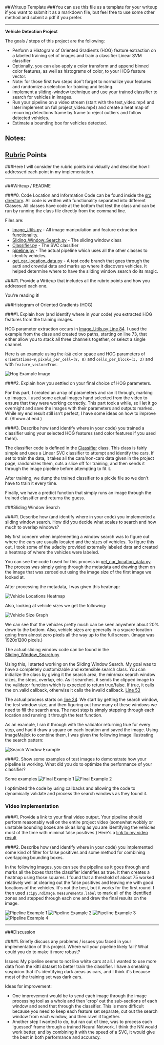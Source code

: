 ##Writeup Template
###You can use this file as a template for your writeup if you want to submit it as a markdown file, but feel free to use some other method and submit a pdf if you prefer.

---

**Vehicle Detection Project**

The goals / steps of this project are the following:

* Perform a Histogram of Oriented Gradients (HOG) feature extraction on a labeled training set of images and train a classifier Linear SVM classifier
* Optionally, you can also apply a color transform and append binned color features, as well as histograms of color, to your HOG feature vector. 
* Note: for those first two steps don't forget to normalize your features and randomize a selection for training and testing.
* Implement a sliding-window technique and use your trained classifier to search for vehicles in images.
* Run your pipeline on a video stream (start with the test_video.mp4 and later implement on full project_video.mp4) and create a heat map of recurring detections frame by frame to reject outliers and follow detected vehicles.
* Estimate a bounding box for vehicles detected.

[//]: # (Image References)
[hog_image]: ./writeup_images/hog_channel0.png
[vehicle_location]: ./writeup_images/autti.png
[vehicle_sizes]: ./writeup_images/autti_car_sizes.png
[search_example]: ./writeup_images/sliding_window_example.gif
[final_example1]: ./output_images/test1.jpg
[final_example2]: ./output_images/test2.jpg
[pipeline_example1]: ./writeup_images/Example1.png
[pipeline_example2]: ./writeup_images/Example2.png
[pipeline_example3]: ./writeup_images/Example3.png
[pipeline_example4]: ./writeup_images/Example4.png
[video1]: ./project_video.mp4


## Notes:

## [Rubric](https://review.udacity.com/#!/rubrics/513/view) Points
###Here I will consider the rubric points individually and describe how I addressed each point in my implementation.  

---
###Writeup / README

####0. Code Location and Information
Code can be found inside the [src directory](https://github.com/stridera/CarND-Vehicle-Detection/tree/master/src).  All code is written with functionality separated into different Classes.  All classes have code at the bottom that test the class and can be run by running the class file directly from the command line.

Files are:

* [Image\_Utils.py](https://github.com/stridera/CarND-Vehicle-Detection/blob/master/src/Image_Utils.py) - All image manipulation and feature extraction functionality.
* [Sliding\_Window\_Search.py](https://github.com/stridera/CarND-Vehicle-Detection/blob/master/src/Sliding_Window_Search.py) - The sliding window class
* [Classifier.py](https://github.com/stridera/CarND-Vehicle-Detection/blob/master/src/Classifier.py) - The SVC classifier
* [pipeline.py](https://github.com/stridera/CarND-Vehicle-Detection/blob/master/src/pipeline.py) - The actual pipeline which uses all the other classes to identify vehicles.
* [get_car_location_data.py](https://github.com/stridera/CarND-Vehicle-Detection/blob/master/src/get_car_location_data.py) - A test code branch that goes through the autti and crowdui data and marks up where it discovers vehicles.  It helped determine where to have the sliding window search do its magic.

####1. Provide a Writeup that includes all the rubric points and how you addressed each one.

You're reading it!

###Histogram of Oriented Gradients (HOG)

####1. Explain how (and identify where in your code) you extracted HOG features from the training images.

HOG parameter extraction occurs in [Image\_Utils.py Line 84](https://github.com/stridera/CarND-Vehicle-Detection/blob/master/src/Image_Utils.py#L84).  I used the example from the class and created two paths, starting on line 73, that either allow you to stack all three channels together, or select a single channel.

Here is an example using the `RGB` color space and HOG parameters of `orientations=9`, `pixels_per_cell=(8, 8)` and `cells_per_block=(3, 3)` and with `feature_vector=True`:

![Hog Example Image][hog_image]

####2. Explain how you settled on your final choice of HOG parameters.

For this part, I created an array of parameters and ran it through, marking up images.  I used some actual images hand selected from the video to ensure that they were working correctly.  This part took a while, so I let it go overnight and save the images with their parameters and outputs marked.  While my end result still isn't perfect, I have some ideas on how to improve it.  (Shown at end.)

####3. Describe how (and identify where in your code) you trained a classifier using your selected HOG features (and color features if you used them).

The classifier code is defined in the [Classifier](https://github.com/stridera/CarND-Vehicle-Detection/blob/master/src/Classifier.py) class.  This class is fairly simple and uses a Linear SVC classifier to attempt and identify the cars.  If set to train the data, it takes all the cars/non-cars data given in the project page, randomizes them, cuts a slice off for training, and then sends it through the image pipeline before attempting to fit it.

After training, we dump the trained classifier to a pickle file so we don't have to train it every time.

Finally, we have a predict function that simply runs an image through the trained classifier and returns the guess.


###Sliding Window Search

####1. Describe how (and identify where in your code) you implemented a sliding window search.  How did you decide what scales to search and how much to overlap windows?

My first concern when implementing a window search was to figure out where the cars are usually located and the sizes of vehicles.  To figure this out, I took some of the udacity provided externally labeled data and created a heatmap of where the vehicles were labeled.  

You can see the code I used for this process in [get_car_location_data.py](https://github.com/stridera/CarND-Vehicle-Detection/blob/master/src/get_car_location_data.py).  The process was simply going through the metadata and drawing them on the image that was zeroed out using the image size of the first image we looked at.

After processing the metadata, I was given this heatmap:

![Vehicle Locations Heatmap][vehicle_location]

Also, looking at vehicle sizes we get the following:

![Vehicle Size Graph][vehicle_sizes]

We can see that the vehicles pretty much can be seen anywhere about 20% down to the bottom.  Also, vehicle sizes are generally in a square location going from almost zero pixels all the way up to the full screen.  (Image was 1920x1200 pixels.)  

The actual sliding window code can be found in the [Sliding\_Window\_Search.py](https://github.com/stridera/CarND-Vehicle-Detection/blob/master/src/Sliding_Window_Search.py)

Using this, I started working on the Sliding Window Search.  My goal was to have a completely customizable and extensible search class.  You can initialize the class by giving it the search area, the min/max search window sizes, the steps, overlap, etc.  As it searches, it sends the clipped image to the validator function which is expected to return true/false.  If true, it calls the on_valid callback, otherwise it calls the invalid callback.  [Line 53](https://github.com/stridera/CarND-Vehicle-Detection/blob/master/src/Sliding_Window_Search.py#L53)


The actual process starts on [line 24](https://github.com/stridera/CarND-Vehicle-Detection/blob/master/src/Sliding_Window_Search.py#L24).  We start by getting the search window, the test window size, and then figuring out how many of these windows we need to fill the search area.  The next step is simply stepping through each location and running it through the test function.

As an example, I ran it through with the validator returning true for every step, and had it draw a square on each location and saved the image.  Using ImageMajick to combine them, I was given the following image illustrating the search pattern:

![Search Window Example][search_example]

####2. Show some examples of test images to demonstrate how your pipeline is working.  What did you do to optimize the performance of your classifier?

Some examples
![Final Example 1][final_example1]
![Final Example 2][final_example2]

I optimized the code by using callbacks and allowing the code to dynamically validate and process the search windows as they found it.

### Video Implementation

####1. Provide a link to your final video output.  Your pipeline should perform reasonably well on the entire project video (somewhat wobbly or unstable bounding boxes are ok as long as you are identifying the vehicles most of the time with minimal false positives.)
Here's a [link to my video result](./project_video-processed.mp4)


####2. Describe how (and identify where in your code) you implemented some kind of filter for false positives and some method for combining overlapping bounding boxes.

In the following images, you can see the pipeline as it goes through and marks all the boxes that the classifier identifies as true.  It then creates a heatmap using those squares.  I found that a threshold of about 75 worked relatively well at clearing out the false positives and leaving me with good locations of the vehicles.  It's not the best, but it works for the first round.  I then used `scipy.ndimage.measurements.label` to mark all of the identified zones and stepped through each one and drew the final results on the image.

![Pipeline Example 1][pipeline_example1]
![Pipeline Example 2][pipeline_example2]
![Pipeline Example 3][pipeline_example3]
![Pipeline Example 4][pipeline_example4]

---

###Discussion

####1. Briefly discuss any problems / issues you faced in your implementation of this project.  Where will your pipeline likely fail?  What could you do to make it more robust?

Issues:
My pipeline seems to not like white cars at all.  I wanted to use more data from the kitti dataset to better train the classifier.  I have a sneaking suspicion that it's identifying dark areas as cars, and I think it's because most of the training set was dark cars.

Ideas for improvement:

* One improvement would be to send each image through the image processing tool as a whole and then 'crop' out the sub-sections of each window and send that through the classifier.  This is more difficult because you need to keep each feature set separate, cut out the search window from each window, and then ravel it together.
* Another step I wanted to do, but ran out of time, was to process each 'guessed' frame through a trained Neural Network.  I think the NN would work better, and by combining it with the speed of a SVC, it would give the best in both performance and accuracy.